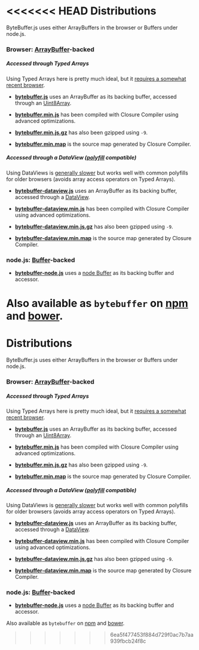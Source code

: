 <<<<<<< HEAD
Distributions
=============

ByteBuffer.js uses either ArrayBuffers in the browser or Buffers under node.js.

### Browser: [ArrayBuffer](https://developer.mozilla.org/de/docs/Web/JavaScript/Reference/Global_Objects/ArrayBuffer)-backed

##### Accessed through Typed Arrays

Using Typed Arrays here is pretty much ideal, but it [requires a somewhat recent browser](http://caniuse.com/#feat=typedarrays).

* **[bytebuffer.js](https://raw.githubusercontent.com/dcodeIO/ByteBuffer.js/master/dist/bytebuffer.js)**
  uses an ArrayBuffer as its backing buffer, accessed through an [Uint8Array](https://developer.mozilla.org/de/docs/Web/JavaScript/Reference/Global_Objects/Uint8Array).
  
* **[bytebuffer.min.js](https://raw.githubusercontent.com/dcodeIO/ByteBuffer.js/master/dist/bytebuffer.min.js)**
  has been compiled with Closure Compiler using advanced optimizations.
  
* **[bytebuffer.min.js.gz](https://raw.githubusercontent.com/dcodeIO/ByteBuffer.js/master/dist/bytebuffer.min.js.gz)**
  has also been gzipped using `-9`.
  
* **[bytebuffer.min.map](https://raw.githubusercontent.com/dcodeIO/ByteBuffer.js/master/dist/bytebuffer.min.map)**
  is the source map generated by Closure Compiler.

##### Accessed through a DataView ([polyfill](https://github.com/inexorabletash/polyfill/blob/master/typedarray.js) compatible)

Using DataViews is [generally slower](https://github.com/dcodeIO/ByteBuffer.js/issues/16) but works well with common polyfills for
older browsers (avoids array access operators on Typed Arrays).

* **[bytebuffer-dataview.js](https://raw.githubusercontent.com/dcodeIO/ByteBuffer.js/master/dist/bytebuffer-dataview.js)**
  uses an ArrayBuffer as its backing buffer, accessed through a [DataView](https://developer.mozilla.org/de/docs/Web/JavaScript/Reference/Global_Objects/DataView).

* **[bytebuffer-dataview.min.js](https://raw.githubusercontent.com/dcodeIO/ByteBuffer.js/master/dist/bytebuffer-dataview.min.js)**
  has been compiled with Closure Compiler using advanced optimizations.

* **[bytebuffer-dataview.min.js.gz](https://raw.githubusercontent.com/dcodeIO/ByteBuffer.js/master/dist/bytebuffer-dataview.min.js.gz)**
  has also been gzipped using `-9`.

* **[bytebuffer-dataview.min.map](https://raw.githubusercontent.com/dcodeIO/ByteBuffer.js/master/dist/bytebuffer-dataview.min.map)**
  is the source map generated by Closure Compiler.

### node.js: [Buffer](https://nodejs.org/api/buffer.html)-backed

* **[bytebuffer-node.js](https://raw.githubusercontent.com/dcodeIO/ByteBuffer.js/master/dist/bytebuffer-node.js)**
  uses a [node Buffer](https://nodejs.org/api/buffer.html) as its backing buffer and accessor.
  
Also available as `bytebuffer` on [npm](https://www.npmjs.org/package/bytebuffer) and
[bower](http://bower.io/search/?q=bytebuffer).
=======
Distributions
=============

ByteBuffer.js uses either ArrayBuffers in the browser or Buffers under node.js.

### Browser: [ArrayBuffer](https://developer.mozilla.org/de/docs/Web/JavaScript/Reference/Global_Objects/ArrayBuffer)-backed

##### Accessed through Typed Arrays

Using Typed Arrays here is pretty much ideal, but it [requires a somewhat recent browser](http://caniuse.com/#feat=typedarrays).

* **[bytebuffer.js](https://raw.githubusercontent.com/dcodeIO/ByteBuffer.js/master/dist/bytebuffer.js)**
  uses an ArrayBuffer as its backing buffer, accessed through an [Uint8Array](https://developer.mozilla.org/de/docs/Web/JavaScript/Reference/Global_Objects/Uint8Array).
  
* **[bytebuffer.min.js](https://raw.githubusercontent.com/dcodeIO/ByteBuffer.js/master/dist/bytebuffer.min.js)**
  has been compiled with Closure Compiler using advanced optimizations.
  
* **[bytebuffer.min.js.gz](https://raw.githubusercontent.com/dcodeIO/ByteBuffer.js/master/dist/bytebuffer.min.js.gz)**
  has also been gzipped using `-9`.
  
* **[bytebuffer.min.map](https://raw.githubusercontent.com/dcodeIO/ByteBuffer.js/master/dist/bytebuffer.min.map)**
  is the source map generated by Closure Compiler.

##### Accessed through a DataView ([polyfill](https://github.com/inexorabletash/polyfill/blob/master/typedarray.js) compatible)

Using DataViews is [generally slower](https://github.com/dcodeIO/ByteBuffer.js/issues/16) but works well with common polyfills for
older browsers (avoids array access operators on Typed Arrays).

* **[bytebuffer-dataview.js](https://raw.githubusercontent.com/dcodeIO/ByteBuffer.js/master/dist/bytebuffer-dataview.js)**
  uses an ArrayBuffer as its backing buffer, accessed through a [DataView](https://developer.mozilla.org/de/docs/Web/JavaScript/Reference/Global_Objects/DataView).

* **[bytebuffer-dataview.min.js](https://raw.githubusercontent.com/dcodeIO/ByteBuffer.js/master/dist/bytebuffer-dataview.min.js)**
  has been compiled with Closure Compiler using advanced optimizations.

* **[bytebuffer-dataview.min.js.gz](https://raw.githubusercontent.com/dcodeIO/ByteBuffer.js/master/dist/bytebuffer-dataview.min.js.gz)**
  has also been gzipped using `-9`.

* **[bytebuffer-dataview.min.map](https://raw.githubusercontent.com/dcodeIO/ByteBuffer.js/master/dist/bytebuffer-dataview.min.map)**
  is the source map generated by Closure Compiler.

### node.js: [Buffer](https://nodejs.org/api/buffer.html)-backed

* **[bytebuffer-node.js](https://raw.githubusercontent.com/dcodeIO/ByteBuffer.js/master/dist/bytebuffer-node.js)**
  uses a [node Buffer](https://nodejs.org/api/buffer.html) as its backing buffer and accessor.
  
Also available as `bytebuffer` on [npm](https://www.npmjs.org/package/bytebuffer) and
[bower](http://bower.io/search/?q=bytebuffer).
>>>>>>> 6ea5f477453f884d729f0ac7b7aa939fbcb24f8c
